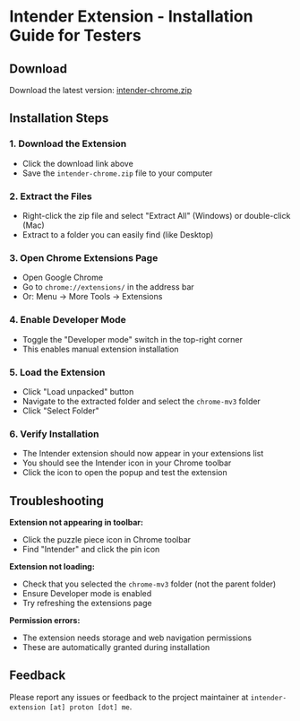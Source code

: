 # Intender Extension - Installation Guide for Testers

## Download

Download the latest version: [intender-chrome.zip](https://github.com/jonathanmoregard/intender/releases/latest/download/intender-chrome.zip)

## Installation Steps

### 1. Download the Extension

- Click the download link above
- Save the `intender-chrome.zip` file to your computer

### 2. Extract the Files

- Right-click the zip file and select "Extract All" (Windows) or double-click (Mac)
- Extract to a folder you can easily find (like Desktop)

### 3. Open Chrome Extensions Page

- Open Google Chrome
- Go to `chrome://extensions/` in the address bar
- Or: Menu → More Tools → Extensions

### 4. Enable Developer Mode

- Toggle the "Developer mode" switch in the top-right corner
- This enables manual extension installation

### 5. Load the Extension

- Click "Load unpacked" button
- Navigate to the extracted folder and select the `chrome-mv3` folder
- Click "Select Folder"

### 6. Verify Installation

- The Intender extension should now appear in your extensions list
- You should see the Intender icon in your Chrome toolbar
- Click the icon to open the popup and test the extension

## Troubleshooting

**Extension not appearing in toolbar:**

- Click the puzzle piece icon in Chrome toolbar
- Find "Intender" and click the pin icon

**Extension not loading:**

- Check that you selected the `chrome-mv3` folder (not the parent folder)
- Ensure Developer mode is enabled
- Try refreshing the extensions page

**Permission errors:**

- The extension needs storage and web navigation permissions
- These are automatically granted during installation

## Feedback

Please report any issues or feedback to the project maintainer at `intender-extension [at] proton [dot] me`.
